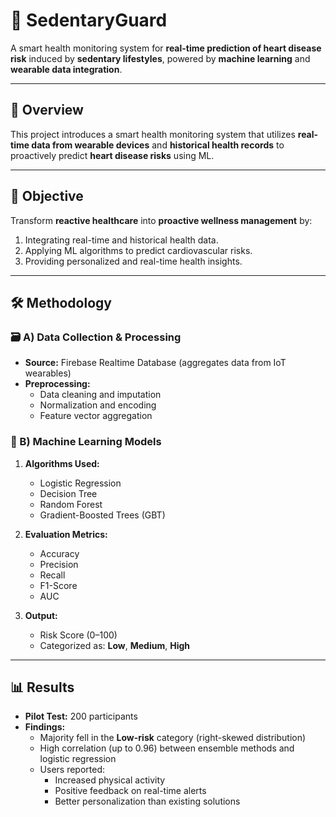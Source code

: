 # 💓 SedentaryGuard

A smart health monitoring system for **real-time prediction of heart disease risk** induced by **sedentary lifestyles**, powered by **machine learning** and **wearable data integration**.

---

## 📌 Overview

This project introduces a smart health monitoring system that utilizes **real-time data from wearable devices** and **historical health records** to proactively predict **heart disease risks** using ML.

---

## 🎯 Objective

Transform **reactive healthcare** into **proactive wellness management** by:

1. Integrating real-time and historical health data.
2. Applying ML algorithms to predict cardiovascular risks.
3. Providing personalized and real-time health insights.

---

## 🛠️ Methodology

### 🗃️ A) Data Collection & Processing

- **Source:** Firebase Realtime Database (aggregates data from IoT wearables)
- **Preprocessing:**
  - Data cleaning and imputation
  - Normalization and encoding
  - Feature vector aggregation

### 🤖 B) Machine Learning Models

1. **Algorithms Used:**
   - Logistic Regression
   - Decision Tree
   - Random Forest
   - Gradient-Boosted Trees (GBT)

2. **Evaluation Metrics:**
   - Accuracy
   - Precision
   - Recall
   - F1-Score
   - AUC

3. **Output:**
   - Risk Score (0–100)
   - Categorized as: **Low**, **Medium**, **High**

---

## 📊 Results

- **Pilot Test:** 200 participants
- **Findings:**
  - Majority fell in the **Low-risk** category (right-skewed distribution)
  - High correlation (up to 0.96) between ensemble methods and logistic regression
  - Users reported:
    - Increased physical activity
    - Positive feedback on real-time alerts
    - Better personalization than existing solutions
